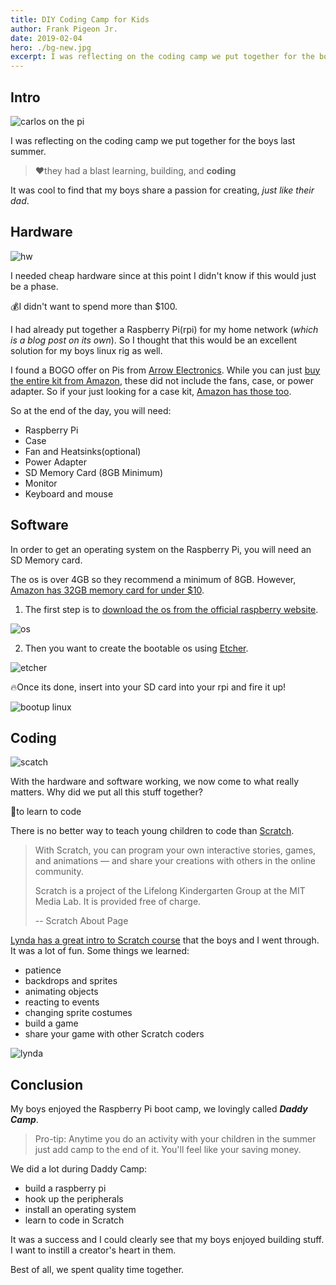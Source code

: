 ```yaml
---
title: DIY Coding Camp for Kids
author: Frank Pigeon Jr.
date: 2019-02-04
hero: ./bg-new.jpg
excerpt: I was reflecting on the coding camp we put together for the boys last summer.
---
```


## Intro

![carlos on the pi](./carlos-pi.jpg)

I was reflecting on the coding camp we put together for the boys last summer.

> ❤️they had a blast learning, building, and **coding**

It was cool to find that my boys share a passion for creating, _just like their dad_.

## Hardware

![hw](./hw.jpg)

I needed cheap hardware since at this point I didn't know if this would just be a phase.

💰I didn't want to spend more than \$100.

I had already put together a Raspberry Pi(rpi) for my home network (_which is a blog post on its own_). So I thought that this would be an excellent solution for my boys linux rig as well.

I found a BOGO offer on Pis from [Arrow Electronics](https://www.arrow.com/). While you can just [buy the entire kit from Amazon](https://www.amazon.com/gp/product/B01C6EQNNK/ref=oh_aui_search_asin_title?ie=UTF8&psc=1), these did not include the fans, case, or power adapter. So if your just looking for a case kit, [Amazon has those too](https://www.amazon.com/gp/product/B07BTHNW9W/ref=oh_aui_search_asin_title?ie=UTF8&psc=1).

So at the end of the day, you will need:

- Raspberry Pi
- Case
- Fan and Heatsinks(optional)
- Power Adapter
- SD Memory Card (8GB Minimum)
- Monitor
- Keyboard and mouse

## Software

In order to get an operating system on the Raspberry Pi, you will need an SD Memory card.

The os is over 4GB so they recommend a minimum of 8GB. However, [Amazon has 32GB memory card for under \$10](https://www.amazon.com/gp/product/B06XWN9Q99/ref=oh_aui_search_asin_title?ie=UTF8&psc=1).

1. The first step is to [download the os from the official raspberry website](https://www.raspberrypi.org/downloads/raspbian/).

![os](os.png)

2. Then you want to create the bootable os using [Etcher](https://www.balena.io/etcher/).

![etcher](./etcher.png)

🔥Once its done, insert into your SD card into your rpi and fire it up!

![bootup linux](./bootup.jpg)

## Coding

![scatch](./scratch-dragon.jpg)

With the hardware and software working, we now come to what really matters. Why did we put all this stuff together?

🐙to learn to code

There is no better way to teach young children to code than [Scratch](https://scratch.mit.edu/).

> With Scratch, you can program your own interactive stories, games, and animations — and share your creations with others in the online community.
>
> Scratch is a project of the Lifelong Kindergarten Group at the MIT Media Lab. It is provided free of charge.
>
> -- Scratch About Page

[Lynda has a great intro to Scratch course](https://www.lynda.com/Scratch-tutorials/Scratch-Programming-Language-Basics/476623-2.html?srchtrk=index%3a1%0alinktypeid%3a2%0aq%3ascratch%0apage%3a1%0as%3arelevance%0asa%3atrue%0aproducttypeid%3a2) that the boys and I went through. It was a lot of fun. Some things we learned:

- patience
- backdrops and sprites
- animating objects
- reacting to events
- changing sprite costumes
- build a game
- share your game with other Scratch coders

![lynda](./scratch.png)

## Conclusion

My boys enjoyed the Raspberry Pi boot camp, we lovingly called **_Daddy Camp_**.

> Pro-tip: Anytime you do an activity with your children in the summer just add camp to the end of it. You'll feel like your saving money.

We did a lot during Daddy Camp:

- build a raspberry pi
- hook up the peripherals
- install an operating system
- learn to code in Scratch

It was a success and I could clearly see that my boys enjoyed building stuff. I want to instill a creator's heart in them.

Best of all, we spent quality time together.

